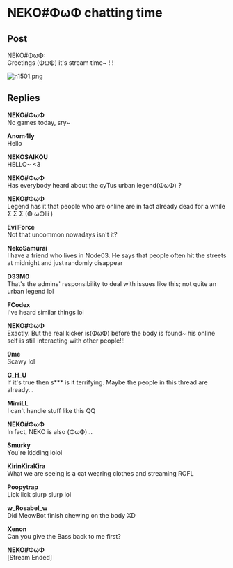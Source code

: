 # NEKO#ΦωΦ chatting time
## Post
NEKO#ΦωΦ:<br>
Greetings (ΦωΦ) it's stream time~ ! !




![n1501.png](\attachments\n1501.png)
## Replies
**NEKO#ΦωΦ**<br>
No games today, sry~

**Anom4ly**<br>
Hello

**NEKOSAIKOU**<br>
HELLO~ <3

**NEKO#ΦωΦ**<br>
Has everybody heard about the cyTus urban legend(ΦωΦ) ?

**NEKO#ΦωΦ**<br>
Legend has it that people who are online are in fact already dead for a while Σ Σ Σ (Φ ωΦlli )

**EvilForce**<br>
Not that uncommon nowadays isn't it?

**NekoSamurai**<br>
I have a friend who lives in Node03. He says that people often hit the streets at midnight and just randomly disappear 

**D33M0**<br>
That's the admins' responsibility to deal with issues like this; not quite an urban legend lol

**FCodex**<br>
I've heard similar things lol

**NEKO#ΦωΦ**<br>
Exactly. But the real kicker is(ΦωΦ) before the body is found~ his online self is still interacting with other people!!!

**9me**<br>
Scawy lol

**C_H_U**<br>
If it's true then s\*\*\* is it terrifying. Maybe the people in this thread are already...

**MirriLL**<br>
I can't handle stuff like this QQ

**NEKO#ΦωΦ**<br>
In fact, NEKO is also (ΦωΦ)...

**Smurky**<br>
You're kidding lolol

**KirinKiraKira**<br>
What we are seeing is a cat wearing clothes and streaming ROFL

**Poopytrap**<br>
Lick lick slurp slurp lol

**w_Rosabel_w**<br>
Did MeowBot finish chewing on the body XD

**Xenon**<br>
Can you give the Bass back to me first?

**NEKO#ΦωΦ**<br>
[Stream Ended]

